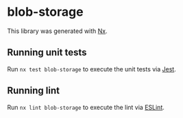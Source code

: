 # blob-storage

This library was generated with [Nx](https://nx.dev).

## Running unit tests

Run `nx test blob-storage` to execute the unit tests via [Jest](https://jestjs.io).

## Running lint

Run `nx lint blob-storage` to execute the lint via [ESLint](https://eslint.org/).
